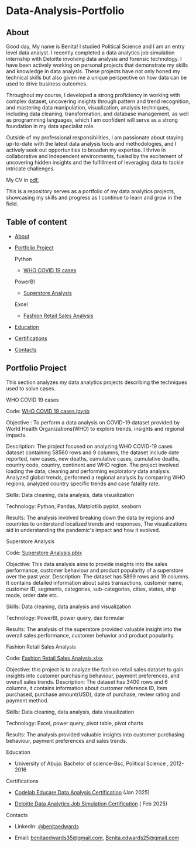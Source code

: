 # Data-Analysis-Portfolio

## About

Good day, My name is Benita! I studied Political Science and I am an entry level data analyst. I recently completed a data analytics job simulation internship with Deloitte involving data analysis and forensic technology. I have been actively working on personal projects that demonstrate my skills and knowledge in data analysis. These projects have not only honed my technical skills but also given me a unique perspective on how data can be used to drive business outcomes.

Throughout my course, I developed a strong proficiency in working with complex dataset, uncovering insights through pattern and trend recognition, and mastering data manipulation, visualization, analysis techniques, including data cleaning, transformation, and database management, as well as programming languages, which I am confident will serve as a strong foundation in my data specialist role.

Outside of my professional responsibilities, I am passionate about staying up-to-date with the latest data analysis tools and methodologies, and I actively seek out opportunities to broaden my expertise. I thrive in collaborative and independent environments, fueled by the excitement of uncovering hidden insights and the fulfillment of leveraging data to tackle intricate challenges.

My CV in [pdf.](pdf.)

This is a repository serves as a portfolio of my data analytics projects, showcasing my skills and progress as I continue to learn and grow in the field.

## Table of content
- [About](About)
  
- [Portfolio Project](Portfolio-Project)
 
  Python
  - [WHO COVID 19 cases](WHO-COVID-19-cases)
    
  PowerBI
  - [Superstore Analysis](Superstore-Analysis)

  Excel
  - [Fashion Retail Sales Analysis](Fashion-Retail-Sales-Analysis)
 
- [Education](Education)
    
- [Certifications](Certifications)

- [Contacts](Contacts)

## Portfolio Project

This section analyzes my data analytics projects describing the techniques used to solve cases.

WHO COVID 19 cases

Code: [WHO COVID 19 cases.ipynb](WHO-COVID-19-cases.ipynb)

Objective : To perform a data analysis on COVID-19 dataset provided by World Health Organizations(WHO) to explore trends, insights and regional impacts.

Description: The project focused on analyzing WHO COVID-19 cases dataset containing 58560 rows and 9 columns, the dataset include date reported, new cases, new deaths, cumulative cases, cumulative deaths, country code, country, continent and WHO region. The project involved loading the data, cleaning and performing exploratory data analysis. Analyzed global trends, performed a regional analysis by comparing WHO regions, analyzed country specific trends and case fatality rate.

Skills: Data cleaning, data analysis, data visualization

Technology: Python, Pandas, Matplotlib pyplot, seaborn 

Results: The analysis involved breaking down the data by regions and countries to understand localized trends and responses, The visualizations aid in understanding the pandemic's impact and how it evolved.

Superstore Analysis

Code: [Superstore Analysis.pbix](Superstore-Analysis.pbix)

Objective: This data analysis aims to provide insights into the sales performance, customer behaviour and product popularity of a superstore over the past year.
Description: The dataset has 5899 rows and 19 columns. It contains detailed information about sales transactions, customer name, customer ID, segments, categories, sub-categories, cities, states, ship mode, order date etc.

Skills: Data cleaning, data analysis and visualization

Technology: PowerBI, power query, dax formular

Results: The analysis of the superstore provided valuable insight into the overall sales performance, customer behavior and product popularity.

Fashion Retail Sales Analysis

Code: [Fashion Retail Sales Analysis.xlsx](Fashion-Retail-Sales-Analysis.xlsx)

Objective: this project is to analyze the fashion retail sales dataset to gain insights into customer purchasing behaviour, payment preferences, and overall sales trends.
Description: The dataset has 3400 rows and 6 columns, it contains information about customer reference ID, Item purchased, purchase amount(USD), date of purchase, review rating and payment method.

Skills: Data cleaning, data analysis, data visualization

Technology: Excel, power query, pivot table, pivot charts

Results: The analysis provided valuable insights into customer purchasing behaviour, payment preferences and sales trends.

Education

- University of Abuja: Bachelor of science-Bsc, Political Science , 2012-2016
  
Certifications

- [Codelab Educare Data Analysis Certification](Codelab-Educare-Data-Analysis-Certification) (Jan 2025)

- [ Deloitte Data Analytics Job Simulation Certification](Deloitte-Data-Analytics-Job-Simulation-Certificate) ( Feb 2025)

Contacts

- Linkedln: [@benitaedwards](@benitaedwards)

- Email: benitaedwards35@gmail.com, Benita.edwards25@gmail.com






